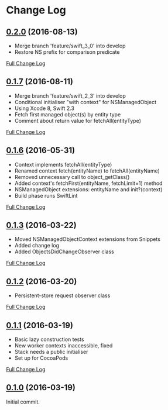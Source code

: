 # Change Log

## [0.2.0](https://github.com/royratcliffe/managedobject/tree/0.2.0) (2016-08-13)

- Merge branch 'feature/swift_3_0' into develop
- Restore NS prefix for comparison predicate

[Full Change Log](https://github.com/royratcliffe/managedobject/compare/0.1.7...0.2.0)

## [0.1.7](https://github.com/royratcliffe/managedobject/tree/0.1.7) (2016-08-11)

- Merge branch 'feature/swift_2_3' into develop
- Conditional initialiser "with context" for NSManagedObject
- Using Xcode 8, Swift 2.3
- Fetch first managed object(s) by entity type
- Comment about return value for fetchAll(entityType)

[Full Change Log](https://github.com/royratcliffe/managedobject/compare/0.1.6...0.1.7)

## [0.1.6](https://github.com/royratcliffe/managedobject/tree/0.1.6) (2016-05-31)

- Context implements fetchAll(entityType)
- Renamed context fetch(entityName) to fetchAll(entityName)
- Removed unnecessary call to object_getClass()
- Added context's fetchFirst(entityName, fetchLimit=1) method
- NSManagedObject extensions: entityName and init?(context)
- Build phase runs SwiftLint

[Full Change Log](https://github.com/royratcliffe/managedobject/compare/0.1.5...0.1.6)

## [0.1.3](https://github.com/royratcliffe/managedobject/tree/0.1.3) (2016-03-22)

- Moved NSManagedObjectContext extensions from Snippets
- Added change log
- Added ObjectsDidChangeObserver class

[Full Change Log](https://github.com/royratcliffe/managedobject/compare/0.1.2...0.1.3)

## [0.1.2](https://github.com/royratcliffe/managedobject/tree/0.1.2) (2016-03-20)

- Persistent-store request observer class

[Full Change Log](https://github.com/royratcliffe/managedobject/compare/0.1.1...0.1.2)

## [0.1.1](https://github.com/royratcliffe/managedobject/tree/0.1.1) (2016-03-19)

- Basic lazy construction tests
- New worker contexts inaccessible, fixed
- Stack needs a public initialiser
- Set up for CocoaPods

[Full Change Log](https://github.com/royratcliffe/managedobject/compare/0.1.0...0.1.1)

## [0.1.0](https://github.com/royratcliffe/managedobject/tree/0.1.0) (2016-03-19)

Initial commit.
